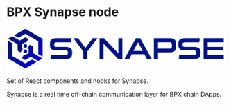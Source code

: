 # BPX Synapse node

![Synapse](./logo.svg)

Set of React components and hooks for Synapse.

Synapse is a real time off-chain communication layer for BPX chain DApps.